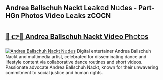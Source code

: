 ## Andrea Ballschuh Nackt Le𝚊k𝚎d N𝚞𝚍es - Part-HGn Photos Vid𝚎o Le𝚊ks zCOCN

# <h2><a href="http://fb72raz.evod.top/?m=Andrea+Ballschuh+Nackt">🔗 👉🔴 Andrea Ballschuh Nackt Vid𝚎o Ph𝚘t𝚘s</a></h2>

[![Andrea Ballschuh Nackt N𝚞d𝚎s](https://i.imgur.com/8V9OHl7.gif)](http://fb72raz.evod.top/?m=Andrea+Ballschuh+Nackt)
Digital entertainer Andrea Ballschuh Nackt and multimedia artist, celebrated for disseminating dance and lifestyle content via collaborative dance routines and short videos. Passionate advocate Andrea Ballschuh Nackt, known for their unwavering commitment to social justice and human rights. 
